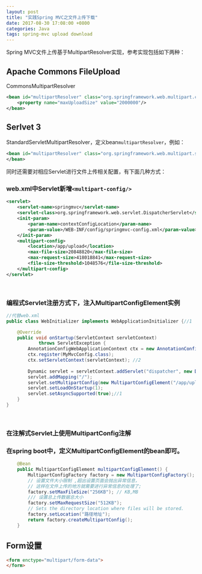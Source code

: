 ```yaml
---
layout: post
title: "实践Spring MVC之文件上传下载"
date: 2017-08-30 17:08:00 +0800
categories: Java
tags: spring-mvc upload download
---
```


Spring MVC文件上传基于MultipartResolver实现，参考实现包括如下两种：

## Apache Commons FileUpload

CommonsMultipartResolver

```xml
<bean id="multipartResolver" class="org.springframework.web.multipart.commons.CommonsMultipartResolver">
	<property name="maxUploadSize" value="2000000"/>
</bean>
```

## Serlvet 3

StandardServletMultipartResolver，定义bean`multipartResolver`，例如：

```xml
<bean id="multipartResolver" class="org.springframework.web.multipart.support.StandardServletMultipartResolver">
</bean>
```

同时还需要对相应Servlet进行文件上传相关配置，有下面几种方式：

### web.xml中Servlet新增`<multipart-config/>`

```xml
<servlet>
	<servlet-name>springmvc</servlet-name>
	<servlet-class>org.springframework.web.servlet.DispatcherServlet</servlet-class>
	<init-param>
		<param-name>contextConfigLocation</param-name>
		<param-value>/WEB-INF/config/springmvc-config.xml</param-value>
	</init-param>
	<multipart-config>
		<location>/app/upload</location>
		<max-file-size>20848820</max-file-size>
		<max-request-size>418018841</max-request-size>
		<file-size-threshold>1048576</file-size-threshold>
	</multipart-config>
</servlet>
```

​

### 编程式Servlet注册方式下，注入MultipartConfigElement实例

```java
//代替web.xml
public class WebInitializer implements WebApplicationInitializer {//1

	@Override
	public void onStartup(ServletContext servletContext)
			throws ServletException {
		AnnotationConfigWebApplicationContext ctx = new AnnotationConfigWebApplicationContext();
        ctx.register(MyMvcConfig.class);
        ctx.setServletContext(servletContext); //2
        
        Dynamic servlet = servletContext.addServlet("dispatcher", new DispatcherServlet(ctx)); //3
        servlet.addMapping("/");
        servlet.setMultipartConfig(new MultipartConfigElement("/app/upload",20848820,418018841,1048576));
        servlet.setLoadOnStartup(1);
        servlet.setAsyncSupported(true);//1
	}
}
```

​

### 在注解式Servlet上使用MultipartConfig注解

### 在spring boot中，定义MultipartConfigElement的bean即可。

```java
	@Bean
    public MultipartConfigElement multipartConfigElement() {
        MultipartConfigFactory factory = new MultipartConfigFactory();
        // 设置文件大小限制 ,超出设置页面会抛出异常信息，
        // 这样在文件上传的地方就需要进行异常信息的处理了;
        factory.setMaxFileSize("256KB"); // KB,MB
        /// 设置总上传数据总大小
        factory.setMaxRequestSize("512KB");
        // Sets the directory location where files will be stored.
        factory.setLocation("路径地址");
        return factory.createMultipartConfig();
    }
```

## Form设置

```html
<form enctype="multipart/form-data"> 
</form>
```


